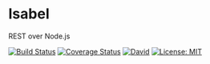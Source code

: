 # Isabel

REST over Node.js

[![Build Status](https://img.shields.io/travis/isabeljs/nodejs/develop.svg?style=flat-square)](https://travis-ci.org/isabeljs/nodejs)
[![Coverage Status](https://img.shields.io/coveralls/isabeljs/nodejs/develop.svg?style=flat-square)](https://coveralls.io/github/isabeljs/nodejs?branch=develop)
[![David](https://img.shields.io/david/isabeljs/nodehs.svg?style=flat-square)](https://david-dm.org/isabeljs/nodejs.js)
[![License: MIT](https://img.shields.io/badge/license-MIT-brightgreen.svg?style=flat-square)](https://opensource.org/licenses/MIT)
